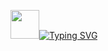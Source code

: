 <img src="https://github.com/blackcater/blackcater/raw/main/images/Hi.gif" height="46"/><a href="https://git.io/typing-svg"><img src="https://readme-typing-svg.demolab.com?font=Fira+Code&weight=450&size=40&pause=500&color=0B54F7&background=78FF2600&vCenter=true&multiline=true&width=500&height=60&lines=Hi+there!++I'm+Pavel!" alt="Typing SVG" /></a>
